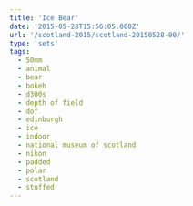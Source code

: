 ```yaml
---
title: 'Ice Bear'
date: '2015-05-28T15:56:05.000Z'
url: '/scotland-2015/scotland-20150528-90/'
type: 'sets'
tags:
  - 50mm
  - animal
  - bear
  - bokeh
  - d300s
  - depth of field
  - dof
  - edinburgh
  - ice
  - indoor
  - national museum of scotland
  - nikon
  - padded
  - polar
  - scotland
  - stuffed
---
```

